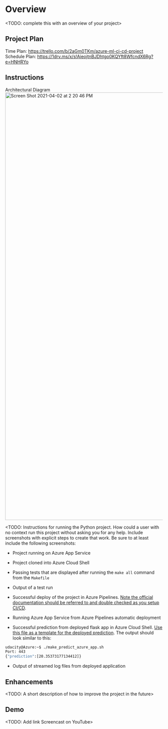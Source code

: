 # Overview

<TODO: complete this with an overview of your project>

## Project Plan

Time Plan: https://trello.com/b/2aGm0TKm/azure-ml-ci-cd-project
Schedule Plan: https://1drv.ms/x/s!AieojtnBJDhtgo0KQYft8WfcndX6Rg?e=HNHRYo

## Instructions
Architectural Diagram
<img width="1362" alt="Screen Shot 2021-04-02 at 2 20 46 PM" src="https://user-images.githubusercontent.com/22683614/113415237-137e1a00-93bf-11eb-8a09-4e2f2dc395bf.png">


<TODO:  Instructions for running the Python project.  How could a user with no context run this project without asking you for any help.  Include screenshots with explicit steps to create that work. Be sure to at least include the following screenshots:

* Project running on Azure App Service

* Project cloned into Azure Cloud Shell

* Passing tests that are displayed after running the `make all` command from the `Makefile`

* Output of a test run

* Successful deploy of the project in Azure Pipelines.  [Note the official documentation should be referred to and double checked as you setup CI/CD](https://docs.microsoft.com/en-us/azure/devops/pipelines/ecosystems/python-webapp?view=azure-devops).

* Running Azure App Service from Azure Pipelines automatic deployment

* Successful prediction from deployed flask app in Azure Cloud Shell.  [Use this file as a template for the deployed prediction](https://github.com/udacity/nd082-Azure-Cloud-DevOps-Starter-Code/blob/master/C2-AgileDevelopmentwithAzure/project/starter_files/flask-sklearn/make_predict_azure_app.sh).
The output should look similar to this:

```bash
udacity@Azure:~$ ./make_predict_azure_app.sh
Port: 443
{"prediction":[20.35373177134412]}
```

* Output of streamed log files from deployed application

> 

## Enhancements

<TODO: A short description of how to improve the project in the future>

## Demo 

<TODO: Add link Screencast on YouTube>



